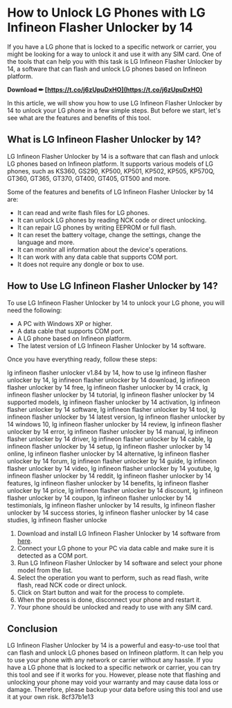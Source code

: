 
 
# How to Unlock LG Phones with LG Infineon Flasher Unlocker by 14
 
If you have a LG phone that is locked to a specific network or carrier, you might be looking for a way to unlock it and use it with any SIM card. One of the tools that can help you with this task is LG Infineon Flasher Unlocker by 14, a software that can flash and unlock LG phones based on Infineon platform.
 
**Download ✏ [https://t.co/j6zUpuDxHO](https://t.co/j6zUpuDxHO)**


 
In this article, we will show you how to use LG Infineon Flasher Unlocker by 14 to unlock your LG phone in a few simple steps. But before we start, let's see what are the features and benefits of this tool.
 
## What is LG Infineon Flasher Unlocker by 14?
 
LG Infineon Flasher Unlocker by 14 is a software that can flash and unlock LG phones based on Infineon platform. It supports various models of LG phones, such as KS360, GS290, KP500, KP501, KP502, KP505, KP570Q, GT360, GT365, GT370, GT400, GT405, GT500 and more.
 
Some of the features and benefits of LG Infineon Flasher Unlocker by 14 are:
 
- It can read and write flash files for LG phones.
- It can unlock LG phones by reading NCK code or direct unlocking.
- It can repair LG phones by writing EEPROM or full flash.
- It can reset the battery voltage, change the settings, change the language and more.
- It can monitor all information about the device's operations.
- It can work with any data cable that supports COM port.
- It does not require any dongle or box to use.

## How to Use LG Infineon Flasher Unlocker by 14?
 
To use LG Infineon Flasher Unlocker by 14 to unlock your LG phone, you will need the following:

- A PC with Windows XP or higher.
- A data cable that supports COM port.
- A LG phone based on Infineon platform.
- The latest version of LG Infineon Flasher Unlocker by 14 software.

Once you have everything ready, follow these steps:
 
lg infineon flasher unlocker v1.84 by 14,  how to use lg infineon flasher unlocker by 14,  lg infineon flasher unlocker by 14 download,  lg infineon flasher unlocker by 14 free,  lg infineon flasher unlocker by 14 crack,  lg infineon flasher unlocker by 14 tutorial,  lg infineon flasher unlocker by 14 supported models,  lg infineon flasher unlocker by 14 activation,  lg infineon flasher unlocker by 14 software,  lg infineon flasher unlocker by 14 tool,  lg infineon flasher unlocker by 14 latest version,  lg infineon flasher unlocker by 14 windows 10,  lg infineon flasher unlocker by 14 review,  lg infineon flasher unlocker by 14 error,  lg infineon flasher unlocker by 14 manual,  lg infineon flasher unlocker by 14 driver,  lg infineon flasher unlocker by 14 cable,  lg infineon flasher unlocker by 14 setup,  lg infineon flasher unlocker by 14 online,  lg infineon flasher unlocker by 14 alternative,  lg infineon flasher unlocker by 14 forum,  lg infineon flasher unlocker by 14 guide,  lg infineon flasher unlocker by 14 video,  lg infineon flasher unlocker by 14 youtube,  lg infineon flasher unlocker by 14 reddit,  lg infineon flasher unlocker by 14 features,  lg infineon flasher unlocker by 14 benefits,  lg infineon flasher unlocker by 14 price,  lg infineon flasher unlocker by 14 discount,  lg infineon flasher unlocker by 14 coupon,  lg infineon flasher unlocker by 14 testimonials,  lg infineon flasher unlocker by 14 results,  lg infineon flasher unlocker by 14 success stories,  lg infineon flasher unlocker by 14 case studies,  lg infineon flasher unlocke

1. Download and install LG Infineon Flasher Unlocker by 14 software from [here](https://opensea.io/collection/lg-infineon-flasher-unlocker-by-14).
2. Connect your LG phone to your PC via data cable and make sure it is detected as a COM port.
3. Run LG Infineon Flasher Unlocker by 14 software and select your phone model from the list.
4. Select the operation you want to perform, such as read flash, write flash, read NCK code or direct unlock.
5. Click on Start button and wait for the process to complete.
6. When the process is done, disconnect your phone and restart it.
7. Your phone should be unlocked and ready to use with any SIM card.

## Conclusion
 
LG Infineon Flasher Unlocker by 14 is a powerful and easy-to-use tool that can flash and unlock LG phones based on Infineon platform. It can help you to use your phone with any network or carrier without any hassle. If you have a LG phone that is locked to a specific network or carrier, you can try this tool and see if it works for you. However, please note that flashing and unlocking your phone may void your warranty and may cause data loss or damage. Therefore, please backup your data before using this tool and use it at your own risk.
 8cf37b1e13
 
